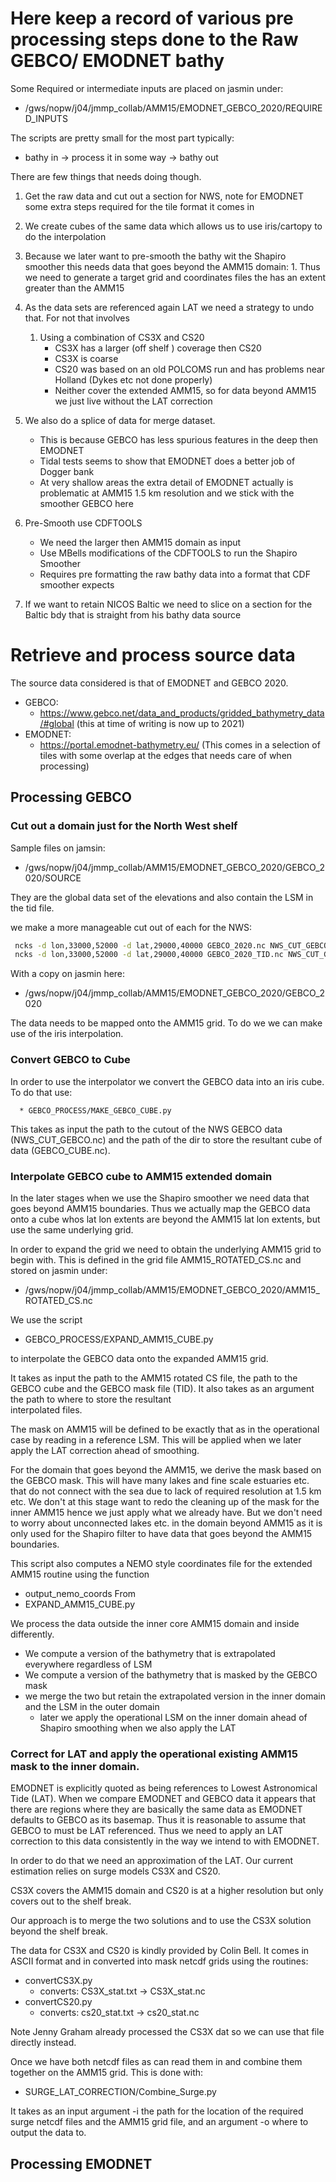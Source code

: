 
# Here keep a record of various pre processing steps done to the Raw GEBCO/ EMODNET bathy


Some Required or intermediate inputs are placed on jasmin under:
   * /gws/nopw/j04/jmmp_collab/AMM15/EMODNET_GEBCO_2020/REQUIRED_INPUTS

The scripts are pretty small for the most part typically:
   * bathy in -> process it in some way -> bathy out

There are few things that needs doing though.


   1.  Get the raw data and cut out a section for NWS, note for EMODNET some extra steps required for the tile format it comes in
   1.  We create cubes of the same data which allows us to use iris/cartopy to do the interpolation 
   1.  Because we later want to pre-smooth the bathy wit the Shapiro smoother this needs data that goes beyond the AMM15 domain:
      1. Thus we need to generate a target grid and coordinates files the has an extent greater than the AMM15
   1. As the data sets are referenced again LAT we need a strategy to undo that. For not that involves
      1. Using a combination of CS3X and CS20 
         * CS3X has a larger (off shelf ) coverage then CS20
         * CS3X is coarse
         * CS20 was based on an old POLCOMS run and has problems near Holland (Dykes etc not done properly)
         * Neither cover the extended AMM15, so for data beyond AMM15 we just live without the LAT correction
   1. We also do a splice of data for merge dataset. 
      * This is because GEBCO has less spurious features in the deep then EMODNET
      * Tidal tests seems to show that EMODNET does a better job of Dogger bank
      * At very shallow areas the extra detail of EMODNET actually is problematic at AMM15 1.5 km resolution and we stick with the smoother GEBCO here

   1. Pre-Smooth use CDFTOOLS
      * We need the larger then AMM15 domain as input
      * Use MBells modifications of the CDFTOOLS to run the Shapiro Smoother
      * Requires pre formatting the raw bathy data into a format that CDF smoother expects
   1. If we want to retain  NICOS Baltic we need to slice on a section for the Baltic bdy that is straight from his bathy data source
   

   
   
# Retrieve and process source data

The source data considered is that of EMODNET and GEBCO 2020.

  * GEBCO:
      * https://www.gebco.net/data_and_products/gridded_bathymetry_data/#global  (this at time of writing is  now up to 2021)
  * EMODNET:
      * https://portal.emodnet-bathymetry.eu/   (This comes in a selection of tiles with some overlap at the edges that needs care of when processing)

## Processing GEBCO

### Cut out a domain just for the North West shelf

Sample files on jamsin:    
   *    /gws/nopw/j04/jmmp_collab/AMM15/EMODNET_GEBCO_2020/GEBCO_2020/SOURCE


They are the global data set of the elevations and also contain the LSM in the tid file.

we make a more manageable cut out of each for the NWS:

```bash
 ncks -d lon,33000,52000 -d lat,29000,40000 GEBCO_2020.nc NWS_CUT_GEBCO.nc
 ncks -d lon,33000,52000 -d lat,29000,40000 GEBCO_2020_TID.nc NWS_CUT_GEBCO_2020_TID.nc
```

With a copy on jasmin here:

   * /gws/nopw/j04/jmmp_collab/AMM15/EMODNET_GEBCO_2020/GEBCO_2020


The data needs to be mapped onto the AMM15 grid. To do we we can make use of the iris interpolation.

### Convert GEBCO to Cube

In order to use the interpolator we convert the GEBCO data into an iris cube. To do that use:

      * GEBCO_PROCESS/MAKE_GEBCO_CUBE.py

This takes as input the path to the cutout of the NWS GEBCO data (NWS_CUT_GEBCO.nc) and the path
of the dir to store the resultant cube of data (GEBCO_CUBE.nc).


### Interpolate GEBCO cube to AMM15 extended domain
    
In the later stages when we use the Shapiro smoother we need data that goes beyond AMM15 boundaries.
Thus we actually map the GEBCO data onto a cube whos lat lon extents are beyond the AMM15 lat lon extents,
but use the same underlying grid.

In order to expand the grid we need to obtain the underlying AMM15 grid to begin with.
This is defined in the grid file AMM15_ROTATED_CS.nc and stored on jasmin under:

   * /gws/nopw/j04/jmmp_collab/AMM15/EMODNET_GEBCO_2020/AMM15_ROTATED_CS.nc

We use the script 

   * GEBCO_PROCESS/EXPAND_AMM15_CUBE.py

to interpolate the GEBCO data onto the expanded AMM15 grid.

It takes as input the path to the AMM15 rotated CS file, the path to the GEBCO cube
and the GEBCO mask file (TID).  It also takes as an argument the path to where to store the resultant  
interpolated files.


The mask on AMM15 will be defined to be exactly that as in the operational case by reading in a reference LSM.
This will be applied when we later apply the LAT correction ahead of smoothing.

For the domain that goes beyond the AMM15, we derive the mask based on the GEBCO mask. This will have many lakes
and fine scale estuaries etc. that do not connect with the sea due to lack of required resolution at 1.5 km etc.
We don\'t at this stage want to redo the cleaning up of the mask for the inner AMM15 hence we just apply what we
already have. But we don\'t need to worry about unconnected lakes etc. in the domain beyond AMM15 as it is only used
for the Shapiro filter to have data that goes beyond the AMM15 boundaries.

This script also computes a NEMO style coordinates file for the extended AMM15 routine using the function 
   * output_nemo_coords
From
   * EXPAND_AMM15_CUBE.py


We process the data outside the inner core AMM15 domain and inside differently.
   * We compute a version of the bathymetry that is extrapolated everywhere regardless of LSM
   * We compute a version of the bathymetry that is  masked by the GEBCO mask
   * we merge the two but retain the extrapolated version in the inner domain and the LSM in the outer domain
      * later we apply the operational LSM on the inner domain ahead of Shapiro smoothing when we also apply the LAT



### Correct for LAT and apply the operational existing AMM15 mask to the inner domain.

EMODNET is explicitly quoted as being references to Lowest Astronomical Tide (LAT).
When we compare EMODNET and GEBCO data it appears that there are regions where they are basically the same
data as EMODNET defaults to GEBCO as its basemap. Thus it is reasonable to assume that GEBCO to must be LAT referenced.
Thus we need to apply an LAT correction to this data consistently in the way we intend to with EMODNET.

In order to do that we need an approximation of the LAT. Our current estimation relies on  surge models CS3X and CS20.

CS3X covers the AMM15 domain and CS20 is at a higher resolution but only covers out to the shelf break.

Our approach is to merge the two solutions and to use the CS3X solution beyond the shelf break.

The data for CS3X and CS20 is kindly provided by Colin Bell. It comes in ASCII format and in converted
into mask netcdf grids using the routines:

   * convertCS3X.py
      * converts:  CS3X_stat.txt -> CS3X_stat.nc
   * convertCS20.py
      * converts:   cs20_stat.txt  -> cs20_stat.nc

Note Jenny Graham already processed the CS3X dat so we can use that file directly instead.



Once we have both netcdf files as can read them in and combine them together on the AMM15 grid.
This is done with:

   * SURGE_LAT_CORRECTION/Combine_Surge.py


It takes as an input argument -i the path for the location of the required surge netcdf files and the AMM15 grid file,
and an argument -o where to output the data to.









## Processing EMODNET

